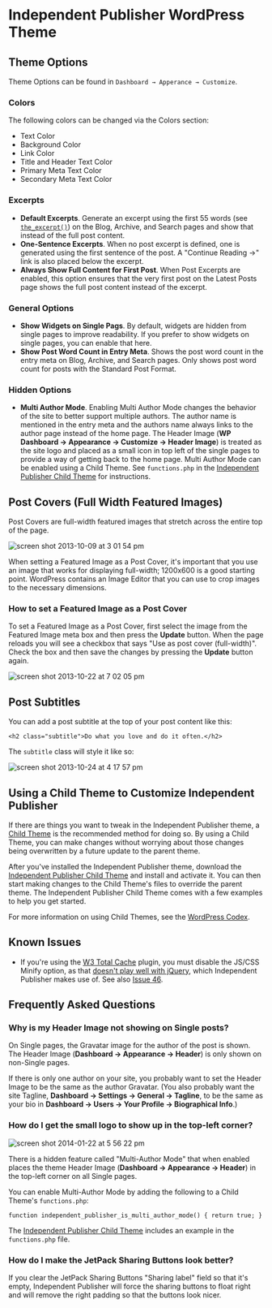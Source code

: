 Independent Publisher WordPress Theme
=====================

## Theme Options

Theme Options can be found in `Dashboard → Apperance → Customize`.

### Colors

The following colors can be changed via the Colors section:

- Text Color
- Background Color
- Link Color
- Title and Header Text Color
- Primary Meta Text Color
- Secondary Meta Text Color

### Excerpts

- **Default Excerpts**. Generate an excerpt using the first 55 words (see [`the_excerpt()`](http://codex.wordpress.org/Function_Reference/the_excerpt)) on the Blog, Archive, and Search pages and show that instead of the full post content. 
- **One-Sentence Excerpts**. When no post excerpt is defined, one is generated using the first sentence of the post. A "Continue Reading →" link is also placed below the excerpt.
- **Always Show Full Content for First Post**. When Post Excerpts are enabled, this option ensures that the very first post on the Latest Posts page shows the full post content instead of the excerpt.

### General Options

- **Show Widgets on Single Pags**. By default, widgets are hidden from single pages to improve readability. If you prefer to show widgets on single pages, you can enable that here.
- **Show Post Word Count in Entry Meta**. Shows the post word count in the entry meta on Blog, Archive, and Search pages. Only shows post word count for posts with the Standard Post Format.

### Hidden Options

- **Multi Author Mode**. Enabling Multi Author Mode changes the behavior of the site to better support multiple authors. The author name is mentioned in the entry meta and the authors name always links to the author page instead of the home page. The Header Image (**WP Dashboard → Appearance → Customize → Header Image**) is treated as the site logo and placed as a small icon in top left of the single pages to provide a way of getting back to the home page. Multi Author Mode can be enabled using a Child Theme. See `functions.php` in the [Independent Publisher Child Theme](https://github.com/raamdev/independent-publisher-child-theme) for instructions.

## Post Covers (Full Width Featured Images)

Post Covers are full-width featured images that stretch across the entire top of the page.

![screen shot 2013-10-09 at 3 01 54 pm](https://f.cloud.github.com/assets/53005/1300647/558b2740-3115-11e3-92cc-6e23dd750bcb.png)

When setting a Featured Image as a Post Cover, it's important that you use an image that works for displaying full-width; 1200x600 is a good starting point. WordPress contains an Image Editor that you can use to crop images to the necessary dimensions.

### How to set a Featured Image as a Post Cover

To set a Featured Image as a Post Cover, first select the image from the Featured Image meta box and then press the **Update** button. When the page reloads you will see a checkbox that says "Use as post cover (full-width)". Check the box and then save the changes by pressing the **Update** button again.

![screen shot 2013-10-22 at 7 02 05 pm](https://f.cloud.github.com/assets/53005/1386236/fe8bff74-3b6d-11e3-8320-22efd60f423e.png)

## Post Subtitles

You can add a post subtitle at the top of your post content like this:

```
<h2 class="subtitle">Do what you love and do it often.</h2>
```

The `subtitle` class will style it like so:

![screen shot 2013-10-24 at 4 17 57 pm](https://f.cloud.github.com/assets/53005/1416672/d3f96c40-3f61-11e3-88eb-47428b696af4.png)

## Using a Child Theme to Customize Independent Publisher

If there are things you want to tweak in the Independent Publisher theme, a [Child Theme](http://codex.wordpress.org/Child_Themes) is the recommended method for doing so. By using a Child Theme, you can make changes without worrying about those changes being overwritten by a future update to the parent theme.

After you've installed the Independent Publisher theme, download the [Independent Publisher Child Theme](https://github.com/raamdev/independent-publisher-child-theme/) and install and activate it. You can then start making changes to the Child Theme's files to override the parent theme. The Independent Publisher Child Theme comes with a few examples to help you get started.

For more information on using Child Themes, see the [WordPress Codex](http://codex.wordpress.org/Child_Themes).

## Known Issues

* If you're using the [W3 Total Cache](http://wordpress.org/plugins/w3-total-cache/) plugin, you must disable the JS/CSS Minify option, as that [doesn't play well with jQuery](http://wordpress.org/support/topic/plugin-w3-total-cache-jquery-conflicts-when-added-to-minify?replies=6), which Independent Publisher makes use of. See also [Issue 46](https://github.com/raamdev/independent-publisher/issues/46#issuecomment-31478382).

## Frequently Asked Questions

### Why is my Header Image not showing on Single posts?

On Single pages, the Gravatar image for the author of the post is shown. The Header Image (**Dashboard → Appearance → Header**) is only shown on non-Single pages.

If there is only one author on your site, you probably want to set the Header Image to be the same as the author Gravatar. (You also probably want the site Tagline, **Dashboard → Settings → General → Tagline**, to be the same as your bio in **Dashboard → Users → Your Profile → Biographical Info**.)

### How do I get the small logo to show up in the top-left corner?

![screen shot 2014-01-22 at 5 56 22 pm](https://f.cloud.github.com/assets/53005/1979978/a4360d06-83b8-11e3-95e6-2fba9c982761.png)

There is a hidden feature called "Multi-Author Mode" that when enabled places the theme Header Image (**Dashboard → Appearance → Header**) in the top-left corner on all Single pages. 

You can enable Multi-Author Mode by adding the following to a Child Theme's `functions.php`:

```
function independent_publisher_is_multi_author_mode() { return true; }
```

The [Independent Publisher Child Theme](https://github.com/raamdev/independent-publisher-child-theme) includes an example in the `functions.php` file.

### How do I make the JetPack Sharing Buttons look better?

If you clear the JetPack Sharing Buttons "Sharing label" field so that it's empty, Independent Publisher will force the sharing buttons to float right and will remove the right padding so that the buttons look nicer.

